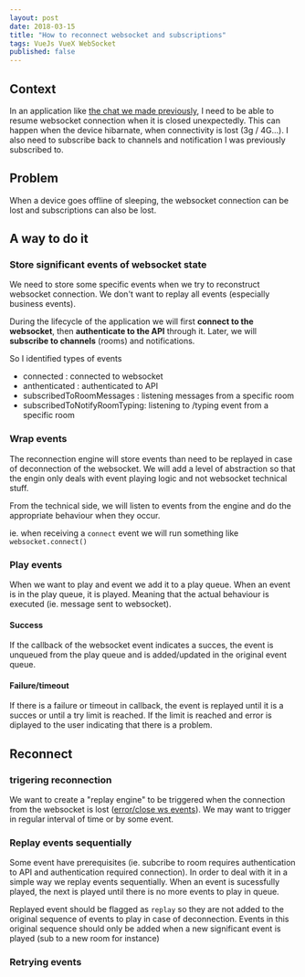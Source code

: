 ```yaml
---
layout: post
date: 2018-03-15
title: "How to reconnect websocket and subscriptions"
tags: VueJs VueX WebSocket
published: false
---
```


## Context

In an application like [the chat we made previously][chat], 
I need to be able to resume websocket connection when it is closed unexpectedly. This can happen when the device hibarnate, when connectivity is lost (3g / 4G...). I also need to subscribe back to channels
and notification I was previously subscribed to.

## Problem

When a device goes offline of sleeping, the websocket connection can be lost and subscriptions can also be lost.

## A way to do it

### Store significant events of websocket state

We need to store some specific events when we try to reconstruct websocket connection. We don't want to replay all events 
(especially business events). 

During the lifecycle of the application we will first **connect to the websocket**, then **authenticate to the API** through it. 
Later, we will **subscribe to channels** (rooms) and notifications.

So I identified types of events

* connected : connected to websocket
* anthenticated : authenticated to API
* subscribedToRoomMessages : listening messages from a specific room
* subscribedToNotifyRoomTyping: listening to /typing event from a specific room

### Wrap events

The reconnection engine will store events than need to be replayed in case of deconnection of the websocket. We will add a level of
abstraction so that the engin only deals with event playing logic and not websocket technical stuff.

From the technical side, we will listen to events from the engine and do the appropriate behaviour when they occur.

ie. when receiving a `connect` event we will run something like `websocket.connect()`

### Play events

When we want to play and event we add it to a play queue. When an event is in the play queue, it is played. Meaning that the actual
behaviour is executed (ie. message sent to websocket).

#### Success

If the callback of the websocket event indicates a succes, the event is unqueued from the play queue and is added/updated in the original event queue.

#### Failure/timeout

If there is a failure or timeout in callback, the event is replayed until it is a succes or until a try limit is reached.
If the limit is reached and error is diplayed to the user indicating that there is a problem.

## Reconnect

### trigering reconnection

We want to create a "replay engine" to be triggered when the connection from the websocket is lost ([error/close ws events][ws-reco-impl]). We may want to trigger in regular interval of time or by some event.

### Replay events sequentially

Some event have prerequisites (ie. subcribe to room requires authentication to API and authentication required connection). In order to
deal with it in a simple way we replay events sequentially. When an event is sucessfully played, the next is played until there is no more events to play in queue.

Replayed event should be flagged as `replay` so they are not added to the original sequence of events to play in case of deconnection. 
Events in this original sequence should only be added when a new significant event is played (sub to a new room for instance)

### Retrying events




[chat]: https://marc-bouvier.github.io/2018/02/15/chat-vuejs-rocket-chat/
[ws-reco-impl]: https://github.com/websockets/ws/wiki/Websocket-client-implementation-for-auto-reconnect

